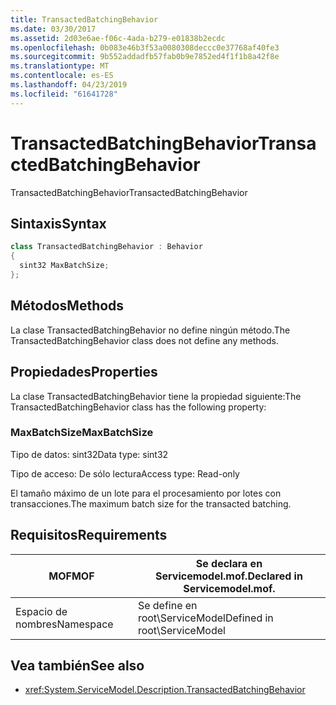 ```yaml
---
title: TransactedBatchingBehavior
ms.date: 03/30/2017
ms.assetid: 2d03e6ae-f06c-4ada-b279-e01838b2ecdc
ms.openlocfilehash: 0b083e46b3f53a0080308deccc0e37768af40fe3
ms.sourcegitcommit: 9b552addadfb57fab0b9e7852ed4f1f1b8a42f8e
ms.translationtype: MT
ms.contentlocale: es-ES
ms.lasthandoff: 04/23/2019
ms.locfileid: "61641728"
---
```

# <a name="transactedbatchingbehavior"></a><span data-ttu-id="ef8dc-102">TransactedBatchingBehavior</span><span class="sxs-lookup"><span data-stu-id="ef8dc-102">TransactedBatchingBehavior</span></span>
<span data-ttu-id="ef8dc-103">TransactedBatchingBehavior</span><span class="sxs-lookup"><span data-stu-id="ef8dc-103">TransactedBatchingBehavior</span></span>  
  
## <a name="syntax"></a><span data-ttu-id="ef8dc-104">Sintaxis</span><span class="sxs-lookup"><span data-stu-id="ef8dc-104">Syntax</span></span>  
  
```csharp
class TransactedBatchingBehavior : Behavior  
{  
  sint32 MaxBatchSize;  
};  
```  
  
## <a name="methods"></a><span data-ttu-id="ef8dc-105">Métodos</span><span class="sxs-lookup"><span data-stu-id="ef8dc-105">Methods</span></span>  
 <span data-ttu-id="ef8dc-106">La clase TransactedBatchingBehavior no define ningún método.</span><span class="sxs-lookup"><span data-stu-id="ef8dc-106">The TransactedBatchingBehavior class does not define any methods.</span></span>  
  
## <a name="properties"></a><span data-ttu-id="ef8dc-107">Propiedades</span><span class="sxs-lookup"><span data-stu-id="ef8dc-107">Properties</span></span>  
 <span data-ttu-id="ef8dc-108">La clase TransactedBatchingBehavior tiene la propiedad siguiente:</span><span class="sxs-lookup"><span data-stu-id="ef8dc-108">The TransactedBatchingBehavior class has the following property:</span></span>  
  
### <a name="maxbatchsize"></a><span data-ttu-id="ef8dc-109">MaxBatchSize</span><span class="sxs-lookup"><span data-stu-id="ef8dc-109">MaxBatchSize</span></span>  
 <span data-ttu-id="ef8dc-110">Tipo de datos: sint32</span><span class="sxs-lookup"><span data-stu-id="ef8dc-110">Data type: sint32</span></span>  
  
 <span data-ttu-id="ef8dc-111">Tipo de acceso: De sólo lectura</span><span class="sxs-lookup"><span data-stu-id="ef8dc-111">Access type: Read-only</span></span>  
  
 <span data-ttu-id="ef8dc-112">El tamaño máximo de un lote para el procesamiento por lotes con transacciones.</span><span class="sxs-lookup"><span data-stu-id="ef8dc-112">The maximum batch size for the transacted batching.</span></span>  
  
## <a name="requirements"></a><span data-ttu-id="ef8dc-113">Requisitos</span><span class="sxs-lookup"><span data-stu-id="ef8dc-113">Requirements</span></span>  
  
|<span data-ttu-id="ef8dc-114">MOF</span><span class="sxs-lookup"><span data-stu-id="ef8dc-114">MOF</span></span>|<span data-ttu-id="ef8dc-115">Se declara en Servicemodel.mof.</span><span class="sxs-lookup"><span data-stu-id="ef8dc-115">Declared in Servicemodel.mof.</span></span>|  
|---------|-----------------------------------|  
|<span data-ttu-id="ef8dc-116">Espacio de nombres</span><span class="sxs-lookup"><span data-stu-id="ef8dc-116">Namespace</span></span>|<span data-ttu-id="ef8dc-117">Se define en root\ServiceModel</span><span class="sxs-lookup"><span data-stu-id="ef8dc-117">Defined in root\ServiceModel</span></span>|  
  
## <a name="see-also"></a><span data-ttu-id="ef8dc-118">Vea también</span><span class="sxs-lookup"><span data-stu-id="ef8dc-118">See also</span></span>

- <xref:System.ServiceModel.Description.TransactedBatchingBehavior>
